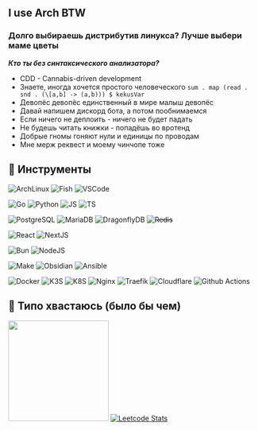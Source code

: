 ## I use Arch BTW

### Долго выбираешь дистрибутив линукса? Лучше выбери маме цветы

**_Кто ты без синтаксического анализатора?_**

- CDD - Cannabis-driven development
- Знаете, иногда хочется простого человеческого `sum . map (read . snd . (\[a,b] -> (a,b))) $ kekusVar`
- Девопёс девопёс единственный в мире малыш девопёс
- Давай напишем дискорд бота, а потом пообнимаемся
- Если ничего не деплоить - ничего не будет падать
- Не будешь читать книжки - попадёшь во вротенд
- Добрые гномы гоняют нули и единицы по проводам
- Мне мерж реквест и моему чинчопе тоже

## 🔧 Инструменты

![ArchLinux](https://img.shields.io/badge/OS-Arch_Linux-informational?style=for-the-badge&logo=archlinux&logoColor=BD93F9&color=f2e9c2&labelColor=282A36)
![Fish](https://img.shields.io/badge/Shell-Fish-informational?style=for-the-badge&logo=gnu-bash&logoColor=BD93F9&color=f2e9c2&labelColor=282A36)
![VSCode](https://img.shields.io/badge/Editor-VSCode-informational?style=for-the-badge&logo=visualstudiocode&logoColor=BD93F9&color=f2e9c2&labelColor=282A36)

![Go](https://img.shields.io/badge/Lang-Go-informational?style=for-the-badge&logo=go&logoColor=BD93F9&color=f2e9c2&labelColor=282A36)
![Python](https://img.shields.io/badge/Lang-Python-informational?style=for-the-badge&logo=python&logoColor=BD93F9&color=f2e9c2&labelColor=282A36)
![JS](https://img.shields.io/badge/Lang-JavaScript-informational?style=for-the-badge&logo=javascript&logoColor=BD93F9&color=f2e9c2&labelColor=282A36)
![TS](https://img.shields.io/badge/Lang-TypeScript-informational?style=for-the-badge&logo=typescript&logoColor=BD93F9&color=f2e9c2&labelColor=282A36)
<!-- ![PHP](https://img.shields.io/badge/Lang-PHP-informational?style=for-the-badge&logo=php&logoColor=BD93F9&color=f2e9c2&labelColor=282A36) -->

![PostgreSQL](https://img.shields.io/badge/Data-PostgreSQL-informational?style=for-the-badge&logo=postgresql&logoColor=BD93F9&color=f2e9c2&labelColor=282A36)
![MariaDB](https://img.shields.io/badge/Data-MariaDB-informational?style=for-the-badge&logo=mariadb&logoColor=BD93F9&color=f2e9c2&labelColor=282A36)
![DragonflyDB](https://img.shields.io/badge/Data-DragonflyDB-informational?style=for-the-badge&logo=amazondynamodb&logoColor=BD93F9&color=f2e9c2&labelColor=282A36)
~~![Redis](https://img.shields.io/badge/Data-Redis-informational?style=for-the-badge&logo=redis&logoColor=BD93F9&color=f2e9c2&labelColor=282A36)~~

![React](https://img.shields.io/badge/Technology-React-informational?style=for-the-badge&logo=React&logoColor=BD93F9&color=f2e9c2&labelColor=282A36)
![NextJS](https://img.shields.io/badge/Technology-NextJS-informational?style=for-the-badge&logo=nextdotjs&logoColor=BD93F9&color=f2e9c2&labelColor=282A36)
<!-- ![Laravel](https://img.shields.io/badge/Technology-Laravel-informational?style=for-the-badge&logo=laravel&logoColor=BD93F9&color=f2e9c2&labelColor=282A36) -->

![Bun](https://img.shields.io/badge/Technology-Bun-informational?style=for-the-badge&logo=bun&logoColor=BD93F9&color=f2e9c2&labelColor=282A36)
![NodeJS](https://img.shields.io/badge/Technology-NodeJS-informational?style=for-the-badge&logo=nodedotjs&logoColor=BD93F9&color=f2e9c2&labelColor=282A36)

![Make](https://img.shields.io/badge/Tooling-Make-informational?style=for-the-badge&logo=cmake&logoColor=BD93F9&color=f2e9c2&labelColor=282A36)
![Obsidian](https://img.shields.io/badge/Tooling-Obsidian-informational?style=for-the-badge&logo=obsidian&logoColor=BD93F9&color=f2e9c2&labelColor=282A36)
![Ansible](https://img.shields.io/badge/Tooling-Ansible-informational?style=for-the-badge&logo=ansible&logoColor=BD93F9&color=f2e9c2&labelColor=282A36)
<!-- ![KeepassXC](https://img.shields.io/badge/Tooling-KeepassXC-informational?style=for-the-badge&logo=keepassxc&logoColor=BD93F9&color=f2e9c2&labelColor=282A36) -->

![Docker](https://img.shields.io/badge/Infrastructure-Docker-informational?style=for-the-badge&logo=docker&logoColor=BD93F9&color=f2e9c2&labelColor=282A36)
![K3S](https://img.shields.io/badge/Infrastructure-Rancher_K3S-informational?style=for-the-badge&logo=k3s&logoColor=BD93F9&color=f2e9c2&labelColor=282A36)
![K8S](https://img.shields.io/badge/Infrastructure-Kubernetes-informational?style=for-the-badge&logo=kubernetes&logoColor=BD93F9&color=f2e9c2&labelColor=282A36)
![Nginx](https://img.shields.io/badge/Infrastructure-Nginx-informational?style=for-the-badge&logo=nginx&logoColor=BD93F9&color=f2e9c2&labelColor=282A36)
![Traefik](https://img.shields.io/badge/Infrastructure-Traefik-informational?style=for-the-badge&logo=traefikproxy&logoColor=BD93F9&color=f2e9c2&labelColor=282A36)
![Cloudflare](https://img.shields.io/badge/Infrastructure-Cloudflare-informational?style=for-the-badge&logo=cloudflare&logoColor=BD93F9&color=f2e9c2&labelColor=282A36)
![Github Actions](https://img.shields.io/badge/Infrastructure-GithubActions-informational?style=for-the-badge&logo=githubactions&logoColor=BD93F9&color=f2e9c2&labelColor=282A36)

## 👀 Типо хвастаюсь (было бы чем)

<img height="202px" src="https://github-readme-stats.vercel.app/api/top-langs/?username=arsolitt&hide=html&hide_title=true&hide_border=true&layout=compact&langs_count=8&exclude_repo=,Redventures-Movie-Quotes&theme=dark&text_color=010101&bg_color=fff9dd&show_icons=true"/> [![Leetcode Stats](https://leetcard.jacoblin.cool/Arsolitt?border=0&radius=5&theme=forest)](https://leetcode.com/Arsolitt)
